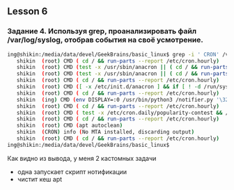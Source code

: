 ## Lesson 6

### Задание 4. Используя grep, проанализировать файл /var/log/syslog, отобрав события на своё усмотрение.

```bash
ing@shikin:/media/data/devel/GeekBrains/basic_linux$ grep -i ' CRON' /var/log/syslog | awk '!($1=$2=$3=$5="")'|uniq
   shikin  (root) CMD ( cd / && run-parts --report /etc/cron.hourly)
   shikin  (root) CMD (test -x /usr/sbin/anacron || ( cd / && run-parts --report /etc/cron.daily ))
   shikin  (root) CMD (test -x /usr/sbin/anacron || ( cd / && run-parts --report /etc/cron.weekly ))
   shikin  (root) CMD ( cd / && run-parts --report /etc/cron.hourly)
   shikin  (root) CMD ([ -x /etc/init.d/anacron ] && if [ ! -d /run/systemd/system ]; then /usr/sbin/invoke-rc.d anacron start >/dev/null; fi)
   shikin  (root) CMD ( cd / && run-parts --report /etc/cron.hourly)
   shikin  (ing) CMD (env DISPLAY=:0 /usr/bin/python3 /notifier.py '\320\237\320\276\321\200\320\260 \320\277\321\200\320\270\320\275\321\217\321\202\321\214!!!')
   shikin  (root) CMD ( cd / && run-parts --report /etc/cron.hourly)
   shikin  (root) CMD ( test -x /etc/cron.daily/popularity-contest && /etc/cron.daily/popularity-contest --crond)
   shikin  (root) CMD ( cd / && run-parts --report /etc/cron.hourly)
   shikin  (root) CMD (apt autoclean)
   shikin  (CRON) info (No MTA installed, discarding output)
   shikin  (root) CMD ( cd / && run-parts --report /etc/cron.hourly)
ing@shikin:/media/data/devel/GeekBrains/basic_linux$ 
```
Как видно из вывода, у меня 2 кастомных задачи
* одна запускает скрипт нотификации
* чистит кеш apt